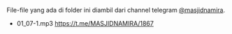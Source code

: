 File-file yang ada di folder ini diambil dari channel telegram [@masjidnamira](https://t.me/MASJIDNAMIRA).

- 01_07-1.mp3 https://t.me/MASJIDNAMIRA/1867
